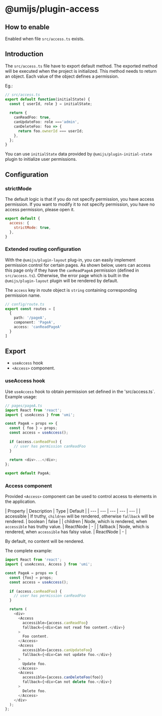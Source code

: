 # @umijs/plugin-access

## How to enable

Enabled when file `src/access.ts` exists.

## Introduction

The `src/access.ts` file have to export default method.
The exported method will be executed when the project is initialized. 
This method needs to return an object. 
Each value of the object defines a permission.

Eg.:

```typescript
// src/access.ts
export default function(initialState) {
  const { userId, role } = initialState;
 
  return {
    canReadFoo: true,
    canUpdateFoo: role ==='admin',
    canDeleteFoo: foo => {
      return foo.ownerId === userId;
    },
  };
}
```
You can use `initialState` data provided by `@umijs/plugin-initial-state` plugin to initialize user permissions.

## Configuration

### strictMode

The default logic is that if you do not specify permission, you have access permission. If you want to modify it to not specify permission, you have no access permission, please open it.

```js
export default {
  access: {
    strictMode: true,
  },
}
```

### Extended routing configuration

With the `@umijs/plugin-layout` plug-in, you can easily implement permission control for certain pages. As shown below, users can access this page only if they have the `canReadPageA` permission (defined in `src/access.ts`). Otherwise, the error page which is built in the `@umijs/plugin-layout` plugin will be rendered by default.

The `access` key in route object is `string` containing corresponding permission name.

```typescript
// config/route.ts
export const routes = [
  {
    path: '/pageA',
    component: 'PageA',
    access: 'canReadPageA'
  }
]
```

## Export

- `useAccess` hook
- `<Access>` component.

### useAccess hook

Use `useAccess` hook to obtain permission set defined in the 'src/access.ts`. 
Example usage:

```typescript
// pages/pageA.ts
import React from 'react';
import { useAccess } from 'umi';

const PageA = props => {
  const { foo } = props;
  const access = useAccess();
 
  if (access.canReadFoo) {
    // user has permission canReadFoo
  }
 
  return <div>...</div>;
};

export default PageA;
```
### Access component

Provided `<Access>` component can be used to control access to elements in the application.

| Property | Description | Type | Default | 
| --- | --- | --- | --- | --- |
| accessible | If truthy, `children` will be rendered, otherwise `fallback` will be rendered. | boolean | false |
| children | Node, which is rendered, when `accessible` has truthy value. | ReactNode | - |
| fallback | Node, which is rendered, when `accessible` has falsy value. | ReactNode | - |

By default, no content will be rendered.

The complete example:

```typescript
import React from 'react';
import { useAccess, Access } from 'umi';

const PageA = props => {
  const {foo} = props;
  const access = useAccess();
  
  if (access.canReadFoo) {
    // user has permission canReadFoo
  }

  return (
    <div>
      <Access
        accessible={access.canReadFoo}
        fallback={<div>Can not read foo content.</div>}
      >
        Foo content.
      </Access>
      <Access
        accessible={access.canUpdateFoo}
        fallback={<div>Can not update foo.</div>}
      >
        Update foo.
      </Access>
      <Access
        accessible={access.canDeleteFoo(foo)}
        fallback={<div>Can not delete foo.</div>}
      >
        Delete foo.
      </Access>
    </div>
  );
};
```

